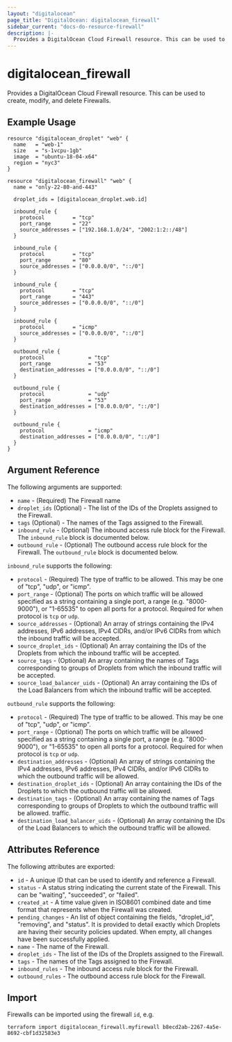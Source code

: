 ```yaml
---
layout: "digitalocean"
page_title: "DigitalOcean: digitalocean_firewall"
sidebar_current: "docs-do-resource-firewall"
description: |-
  Provides a DigitalOcean Cloud Firewall resource. This can be used to create, modify, and delete Firewalls.
---
```


# digitalocean\_firewall

Provides a DigitalOcean Cloud Firewall resource. This can be used to create,
modify, and delete Firewalls.

## Example Usage

```hcl
resource "digitalocean_droplet" "web" {
  name   = "web-1"
  size   = "s-1vcpu-1gb"
  image  = "ubuntu-18-04-x64"
  region = "nyc3"
}

resource "digitalocean_firewall" "web" {
  name = "only-22-80-and-443"

  droplet_ids = [digitalocean_droplet.web.id]

  inbound_rule {
    protocol         = "tcp"
    port_range       = "22"
    source_addresses = ["192.168.1.0/24", "2002:1:2::/48"]
  }

  inbound_rule {
    protocol         = "tcp"
    port_range       = "80"
    source_addresses = ["0.0.0.0/0", "::/0"]
  }

  inbound_rule {
    protocol         = "tcp"
    port_range       = "443"
    source_addresses = ["0.0.0.0/0", "::/0"]
  }

  inbound_rule {
    protocol         = "icmp"
    source_addresses = ["0.0.0.0/0", "::/0"]
  }

  outbound_rule {
    protocol              = "tcp"
    port_range            = "53"
    destination_addresses = ["0.0.0.0/0", "::/0"]
  }

  outbound_rule {
    protocol              = "udp"
    port_range            = "53"
    destination_addresses = ["0.0.0.0/0", "::/0"]
  }

  outbound_rule {
    protocol              = "icmp"
    destination_addresses = ["0.0.0.0/0", "::/0"]
  }
}
```

## Argument Reference

The following arguments are supported:

* `name` - (Required) The Firewall name
* `droplet_ids` (Optional) - The list of the IDs of the Droplets assigned
  to the Firewall.
* `tags` (Optional) - The names of the Tags assigned to the Firewall.
* `inbound_rule` - (Optional) The inbound access rule block for the Firewall.
  The `inbound_rule` block is documented below.
* `outbound_rule` - (Optional) The outbound access rule block for the Firewall.
  The `outbound_rule` block is documented below.

`inbound_rule` supports the following:

* `protocol` - (Required) The type of traffic to be allowed.
  This may be one of "tcp", "udp", or "icmp".
* `port_range` - (Optional) The ports on which traffic will be allowed
  specified as a string containing a single port, a range (e.g. "8000-9000"),
  or "1-65535" to open all ports for a protocol. Required for when protocol is
  `tcp` or `udp`.
* `source_addresses` - (Optional) An array of strings containing the IPv4
  addresses, IPv6 addresses, IPv4 CIDRs, and/or IPv6 CIDRs from which the
  inbound traffic will be accepted.
* `source_droplet_ids` - (Optional) An array containing the IDs of
  the Droplets from which the inbound traffic will be accepted.
* `source_tags` - (Optional) An array containing the names of Tags
  corresponding to groups of Droplets from which the inbound traffic
  will be accepted.
* `source_load_balancer_uids` - (Optional) An array containing the IDs
  of the Load Balancers from which the inbound traffic will be accepted.

`outbound_rule` supports the following:

* `protocol` - (Required) The type of traffic to be allowed.
  This may be one of "tcp", "udp", or "icmp".
* `port_range` - (Optional) The ports on which traffic will be allowed
  specified as a string containing a single port, a range (e.g. "8000-9000"),
  or "1-65535" to open all ports for a protocol. Required for when protocol is
  `tcp` or `udp`.
* `destination_addresses` - (Optional) An array of strings containing the IPv4
  addresses, IPv6 addresses, IPv4 CIDRs, and/or IPv6 CIDRs to which the
  outbound traffic will be allowed.
* `destination_droplet_ids` - (Optional) An array containing the IDs of
  the Droplets to which the outbound traffic will be allowed.
* `destination_tags` - (Optional) An array containing the names of Tags
  corresponding to groups of Droplets to which the outbound traffic will
  be allowed.
  traffic.
* `destination_load_balancer_uids` - (Optional) An array containing the IDs
  of the Load Balancers to which the outbound traffic will be allowed.


## Attributes Reference

The following attributes are exported:

* `id` - A unique ID that can be used to identify and reference a Firewall.
* `status` - A status string indicating the current state of the Firewall.
  This can be "waiting", "succeeded", or "failed".
* `created_at` - A time value given in ISO8601 combined date and time format
  that represents when the Firewall was created.
* `pending_changes` - An list of object containing the fields, "droplet_id",
  "removing", and "status".  It is provided to detail exactly which Droplets
  are having their security policies updated.  When empty, all changes
  have been successfully applied.
* `name` - The name of the Firewall.
* `droplet_ids` - The list of the IDs of the Droplets assigned to
  the Firewall.
* `tags` - The names of the Tags assigned to the Firewall.
* `inbound_rules` - The inbound access rule block for the Firewall.
* `outbound_rules` - The outbound access rule block for the Firewall.

## Import

Firewalls can be imported using the firewall `id`, e.g.

```
terraform import digitalocean_firewall.myfirewall b8ecd2ab-2267-4a5e-8692-cbf1d32583e3
```
